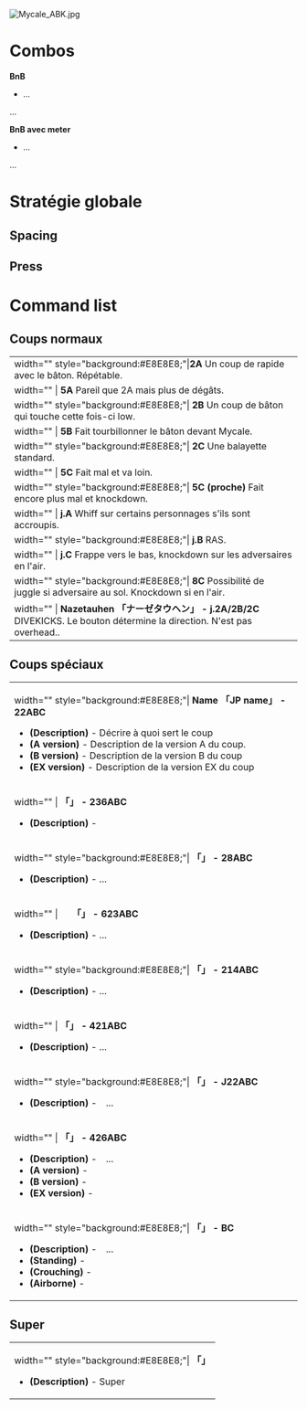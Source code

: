![](Mycale_ABK.jpg "Mycale_ABK.jpg")

# Combos

**BnB**

- ...

  
...

**BnB avec meter**

- ...

  
...

# Stratégie globale

## Spacing

## Press

# Command list

## Coups normaux

|                                                                                                                                                      |
|------------------------------------------------------------------------------------------------------------------------------------------------------|
| width="" style="background:#E8E8E8;"\|**<font size = "3">2A</font>** Un coup de rapide avec le bâton. Répétable.                                     |
| width="" \| **<font size = "3">5A</font>** Pareil que 2A mais plus de dégâts.                                                                        |
| width="" style="background:#E8E8E8;"\| **<font size = "3">2B</font>** Un coup de bâton qui touche cette fois-ci low.                                 |
| width="" \| **<font size = "3">5B</font>** Fait tourbillonner le bâton devant Mycale.                                                                |
| width="" style="background:#E8E8E8;"\| **<font size = "3">2C</font>** Une balayette standard.                                                        |
| width="" \| **<font size = "3">5C</font>** Fait mal et va loin.                                                                                      |
| width="" style="background:#E8E8E8;"\| **<font size = "3">5C (proche)</font>** Fait encore plus mal et knockdown.                                    |
| width="" \| **<font size = "3">j.A</font>** Whiff sur certains personnages s'ils sont accroupis.                                                     |
| width="" style="background:#E8E8E8;"\| **<font size = "3">j.B</font>** RAS.                                                                          |
| width="" \| **<font size = "3">j.C</font>** Frappe vers le bas, knockdown sur les adversaires en l'air.                                              |
| width="" style="background:#E8E8E8;"\| **<font size = "3">8C</font>** Possibilité de juggle si adversaire au sol. Knockdown si en l'air.             |
| width="" \| **<font size = "3">Nazetauhen 「ナーゼタウヘン」 - j.2A/2B/2C</font>** DIVEKICKS. Le bouton détermine la direction. N'est pas overhead.. |

## Coups spéciaux

<table>
<tbody>
<tr class="odd">
<td><p>width="" style="background:#E8E8E8;"|<strong><font size = "3">
Name 「JP name」 - 22ABC</font></strong></p>
<ul>
<li><strong>(Description)</strong> - Décrire à quoi sert le coup</li>
<li><strong>(A version)</strong> - Description de la version A du
coup.</li>
<li><strong>(B version)</strong> - Description de la version B du
coup</li>
<li><strong>(EX version)</strong> - Description de la version EX du
coup</li>
</ul></td>
</tr>
<tr class="even">
<td><p>width="" | <strong><font size = "3"> 「」 -
236ABC</font></strong></p>
<ul>
<li><strong>(Description)</strong> -</li>
</ul></td>
</tr>
<tr class="odd">
<td><p>width="" style="background:#E8E8E8;"| <strong><font size = "3">
「」 - 28ABC</font></strong></p>
<ul>
<li><strong>(Description)</strong> - ...</li>
</ul></td>
</tr>
<tr class="even">
<td><p>width="" | <strong><font size = "3"> 　 「」 -
623ABC</font></strong></p>
<ul>
<li><strong>(Description)</strong> - ...</li>
</ul></td>
</tr>
<tr class="odd">
<td><p>width="" style="background:#E8E8E8;"| <strong><font size = "3">
「」 - 214ABC</font></strong></p>
<ul>
<li><strong>(Description)</strong> - ...</li>
</ul></td>
</tr>
<tr class="even">
<td><p>width="" | <strong><font size = "3"> 「」 -
421ABC</font></strong></p>
<ul>
<li><strong>(Description)</strong> - ...</li>
</ul></td>
</tr>
<tr class="odd">
<td><p>width="" style="background:#E8E8E8;"| <strong><font size = "3">
「」 - J22ABC</font></strong></p>
<ul>
<li><strong>(Description)</strong> -　...</li>
</ul></td>
</tr>
<tr class="even">
<td><p>width="" | <strong><font size = "3"> 「」 -
426ABC</font></strong></p>
<ul>
<li><strong>(Description)</strong> -　...</li>
<li><strong>(A version)</strong> -</li>
<li><strong>(B version)</strong> -</li>
<li><strong>(EX version)</strong> -</li>
</ul></td>
</tr>
<tr class="odd">
<td><p>width="" style="background:#E8E8E8;"| <strong><font size = "3">
「」 - BC</font></strong></p>
<ul>
<li><strong>(Description)</strong> -　...</li>
<li><strong>(Standing)</strong> -</li>
<li><strong>(Crouching)</strong> -</li>
<li><strong>(Airborne)</strong> -</li>
</ul></td>
</tr>
</tbody>
</table>

## Super

<table>
<tbody>
<tr class="odd">
<td><p>width="" style="background:#E8E8E8;"| <strong><font size = "3">
「」 </font></strong></p>
<ul>
<li><strong>(Description)</strong> - Super</li>
</ul></td>
</tr>
</tbody>
</table>
